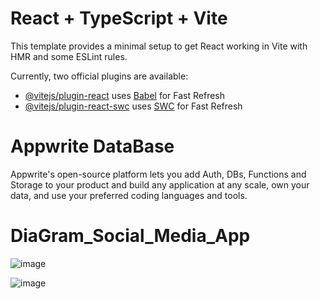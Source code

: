 # React + TypeScript + Vite

This template provides a minimal setup to get React working in Vite with HMR and some ESLint rules.

Currently, two official plugins are available:

- [@vitejs/plugin-react](https://github.com/vitejs/vite-plugin-react/blob/main/packages/plugin-react/README.md) uses [Babel](https://babeljs.io/) for Fast Refresh
- [@vitejs/plugin-react-swc](https://github.com/vitejs/vite-plugin-react-swc) uses [SWC](https://swc.rs/) for Fast Refresh

# Appwrite DataBase
Appwrite's open-source platform lets you add Auth, DBs, Functions and Storage to your product and build any application at any scale, own your data, and use your preferred coding languages and tools.

# DiaGram_Social_Media_App

![image](https://github.com/AymanAbusura/DiaGram_Social_Media_App/assets/113180347/56cbdbc3-a6bc-41a7-bbdb-a2fcf77ad394)

![image](https://github.com/AymanAbusura/DiaGram_Social_Media_App/assets/113180347/6520980a-cc70-408b-b9c2-3217060cc8ac)